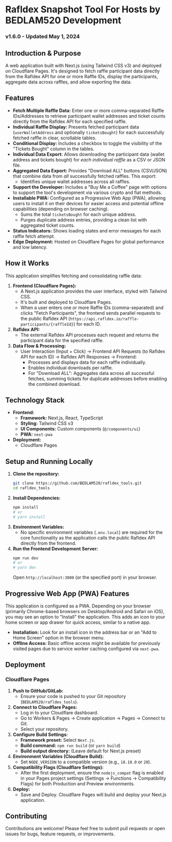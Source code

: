 # Rafldex Snapshot Tool For Hosts by BEDLAM520 Development

### v1.6.0 - Updated May 1, 2024

## Introduction & Purpose

A web application built with Next.js (using Tailwind CSS v3) and deployed on Cloudflare Pages. It's designed to fetch raffle participant data directly from the Rafldex API for one or more Raffle IDs, display the participants, aggregate data across raffles, and allow exporting the data.

## Features

*   **Fetch Multiple Raffle Data:** Enter one or more comma-separated Raffle IDs/Addresses to retrieve participant wallet addresses and ticket counts directly from the Rafldex API for each specified raffle.
*   **Individual Raffle Display:** Presents fetched participant data (`userWalletAddress` and optionally `ticketsBought`) for each successfully fetched raffle in clear, scrollable tables.
*   **Conditional Display:** Includes a checkbox to toggle the visibility of the "Tickets Bought" column in the tables.
*   **Individual Data Export:** Allows downloading the participant data (wallet address and tickets bought) for *each individual raffle* as a CSV or JSON file.
*   **Aggregated Data Export:** Provides "Download ALL" buttons (CSV/JSON) that combine data from *all* successfully fetched raffles. This export:
    *   Identifies unique wallet addresses across all raffles.
*   **Support the Developer:** Includes a "Buy Me a Coffee" page with options to support the tool's development via various crypto and fiat methods.
*   **Installable PWA:** Configured as a Progressive Web App (PWA), allowing users to install it on their devices for easier access and potential offline capabilities (depending on browser caching).
    *   Sums the total `ticketsBought` for each unique address.
    *   Purges duplicate address entries, providing a clean list with aggregated ticket counts.
*   **Status Indicators:** Shows loading states and error messages for each raffle fetch attempt.
*   **Edge Deployment:** Hosted on Cloudflare Pages for global performance and low latency.

## How it Works

This application simplifies fetching and consolidating raffle data:

1.  **Frontend (Cloudflare Pages):**
    *   A Next.js application provides the user interface, styled with Tailwind CSS.
    *   It's built and deployed to Cloudflare Pages.
    *   When a user enters one or more Raffle IDs (comma-separated) and clicks "Fetch Participants", the frontend sends parallel requests to the public Rafldex API (`https://api.rafldex.io/raffle-participants/{raffleId}`) for each ID.
2.  **Rafldex API:**
    *   The external Rafldex API processes each request and returns the participant data for the specified raffle.
3.  **Data Flow & Processing:**
    *   User Interaction (Input + Click) -> Frontend API Requests (to Rafldex API for each ID) -> Rafldex API Responses -> Frontend:
        *   Processes and displays data for each raffle individually.
        *   Enables individual downloads per raffle.
        *   For "Download ALL": Aggregates data across all successful fetches, summing tickets for duplicate addresses before enabling the combined download.

## Technology Stack

*   **Frontend:**
    *   **Framework:** Next.js, React, TypeScript
    *   **Styling:** Tailwind CSS v3
    *   **UI Components:** Custom components (`@/components/ui`)
    *   **PWA:** `next-pwa`
*   **Deployment:**
    *   Cloudflare Pages

## Setup and Running Locally

1.  **Clone the repository:**
    ```bash
    git clone https://github.com/BEDLAM520/rafldex_tools.git
    cd rafldex_tools
    ```
2.  **Install Dependencies:**
    ```bash
    npm install
    # or
    # yarn install
    ```
3.  **Environment Variables:**
    *   No specific environment variables (`.env.local`) are required for the core functionality as the application calls the public Rafldex API directly from the frontend.
4.  **Run the Frontend Development Server:**
    ```bash
    npm run dev
    # or
    # yarn dev
    ```
    Open `http://localhost:3000` (or the specified port) in your browser.

## Progressive Web App (PWA) Features

This application is configured as a PWA. Depending on your browser (primarily Chrome-based browsers on Desktop/Android and Safari on iOS), you may see an option to "Install" the application. This adds an icon to your home screen or app drawer for quick access, similar to a native app.

*   **Installation:** Look for an install icon in the address bar or an "Add to Home Screen" option in the browser menu.
*   **Offline Access:** Basic offline access might be available for previously visited pages due to service worker caching configured via `next-pwa`.

## Deployment

### Cloudflare Pages

1.  **Push to GitHub/GitLab:**
    *   Ensure your code is pushed to your Git repository (`BEDLAM520/rafldex_tools`).
2.  **Connect to Cloudflare Pages:**
    *   Log in to your Cloudflare dashboard.
    *   Go to Workers & Pages -> Create application -> Pages -> Connect to Git.
    *   Select your repository.
3.  **Configure Build Settings:**
    *   **Framework preset:** Select `Next.js`.
    *   **Build command:** `npm run build` (or `yarn build`)
    *   **Build output directory:** (Leave default for Next.js preset)
4.  **Environment Variables (Cloudflare Build):**
    *   Set `NODE_VERSION` to a compatible version (e.g., `18.18.0` or `20`).
5.  **Compatibility Flags (Cloudflare Settings):**
    *   After the first deployment, ensure the `nodejs_compat` flag is enabled in your Pages project settings (Settings -> Functions -> Compatibility Flags) for both Production and Preview environments.
6.  **Deploy:**
    *   Save and Deploy. Cloudflare Pages will build and deploy your Next.js application.

## Contributing

Contributions are welcome! Please feel free to submit pull requests or open issues for bugs, feature requests, or improvements.
